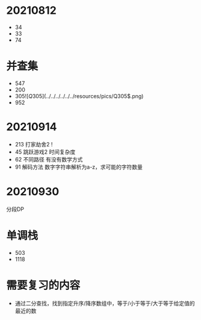 # 20210812
- 34
- 33
- 74

# 并查集
- 547
- 200
- $305
  ![Q305$](../../../../../../resources/pics/Q305$.png)
- 952

# 20210914
- 213 打家劫舍2 !
- 45 跳跃游戏2 时间复杂度
- 62 不同路径 有没有数学方式
- 91 解码方法 数字字符串解析为a-z，求可能的字符数量

# 20210930
分段DP


# 单调栈
- 503
- 1118


# 需要复习的内容
- 通过二分查找，找到指定升序/降序数组中，等于/小于等于/大于等于给定值的最近的数

